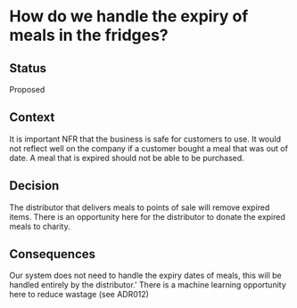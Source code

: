 # How do we handle the expiry of meals in the fridges? 
## Status 
Proposed
 ## Context 
It is important NFR that the business is safe for customers to use. It would not reflect well on the company if a customer bought a meal that was out of date.  A meal that is expired should not be able to be purchased. 

## Decision 
The distributor that delivers meals to points of sale will remove expired items.  There is an opportunity here for the distributor to donate the expired meals to charity.

## Consequences
Our system does not need to handle the expiry dates of meals, this will be handled entirely by the distributor.'
There is a machine learning opportunity here to reduce wastage (see ADR012)
